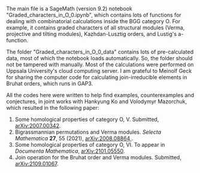 The main file is a SageMath (version 9.2) notebook "Graded_characters_in_O_0.ipynb", which contains lots of functions for dealing with combinatorial calculations inside the BGG category O. For example, it contains graded characters of all structural modules (Verma, projective and tilting modules), Kazhdan-Lusztig orders, and Lustig's a-function.

The folder "Graded_characters_in_O_0_data" contains lots of pre-calculated data, most of which the notebook loads automatically. So, the folder should not be tampered with manually. Most of the calculations were performed on Uppsala University's cloud computing server. I am grateful to Meinolf Geck for sharing the computer code for calculating join-irreducible elements in Bruhat orders, which runs in GAP3.

All the codes here were written to help find examples, counterexamples and conjectures, in joint works with Hankyung Ko and Volodymyr Mazorchuk, which resulted in the following paper:
1. Some homological properties of category O, V. Submitted, [arXiv:2007.00342](https://arxiv.org/abs/2007.00342).
2. Bigrassmannian permutations and Verma modules. *Selecta Mathematica* **27**, 55 (2021), [arXiv:2008.08864
](https://arxiv.org/abs/2008.08864).     
3. Some homological properties of category O, VI. To appear in *Documenta Mathematica*, [arXiv:2101.05550](https://arxiv.org/abs/2101.05550).
4. Join operation for the Bruhat order and Verma modules. Submitted, [arXiv:2109.01067](https://arxiv.org/abs/2109.01067).

